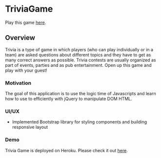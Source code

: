 # TriviaGame

Play this game [here](https://sitthiph.github.io/TriviaGame/). 

## Overview

Trivia is a type of game in which players (who can play individually or in a team) are asked questions about different topics and they have to get as many correct answers as possible. Trivia contests are usually organized as part of events, parties and as pub entertainment. Open up this game and play with your guest!

### Motivation

The goal of this application is to use the logic time of Javascripts and learn how to use to efficiently with jQuery to manipulate DOM HTML.

### UI/UX
* Implemented Bootstrap library for styling components and building responsive layout

### Demo

Trivia Game is deployed on Heroku. Please check it out [here](https://sitthiph.github.io/TriviaGame/).
